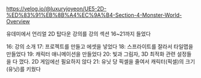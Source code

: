 https://velog.io/@luxuryjoyeon/UE5-2D-%ED%83%91%EB%8B%A4%EC%9A%B4-Section-4-Monster-World-Overview

유데미에서 언리얼 2D 탑다운 강의를
강의 섹션 16~21까지 들었다

16: 강의 소개
17: 프로젝트를 만들고 에셋을 넣었다
18: 스프라이트를 잘라서 타일맵을 만들었다
19: 캐릭터 애니메이션을 만들었다
20: 빛과 그림자, 3D 최적화 관련 설정들을 다 껐다. 2D 게임에선 필요하지 않다
21: 유닛 당 픽셀을 줄여서 캐릭터(픽셀)의 크기(유닛)를 키웠다
